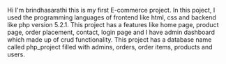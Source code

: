 Hi I'm brindhasarathi this is my first E-commerce project. 
In this poject, I used the programming languages of frontend like html, css and backend like php version 5.2.1.
This project has a features like home page, product page, order placement, contact, login page and I have admin dashboard which made up of crud functionality.
This project has a database name called php_project filled with admins, orders, order items, products and users.
